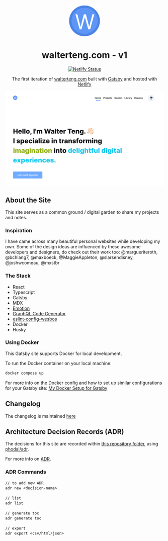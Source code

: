 <div align="center">
  <img alt="Logo" src="https://raw.githubusercontent.com/davzoku/personal-website-v1/main/src/images/icon.png" width="100" />
</div>

<h1 align="center">
  walterteng.com - v1
</h1>

<p align="center">
  <a href="https://app.netlify.com/sites/walterteng/deploys" target="_blank">
    <img src="https://api.netlify.com/api/v1/badges/7b849e6e-1f4d-453a-86aa-e3a1f386c8fa/deploy-status" alt="Netlify Status" />
  </a>
</p>

<p align="center">
  The first iteration of <a href="https://walterteng.com" target="_blank">walterteng.com</a> built with <a href="https://www.gatsbyjs.org/" target="_blank">Gatsby</a>  and hosted with <a href="https://www.netlify.com/" target="_blank">Netlify</a>
</p>

<div align="center">
  <img alt="demo" src="static/og.png" />
</div>

## About the Site

This site serves as a common ground / digital garden to share my projects and notes.

### Inspiration

I have came across many beautiful personal websites while developing my own. Some of the design ideas are influenced by these awesome developers and designers, do check out their work too: @margueriteroth, @bchiang7, @maxboeck, @MaggieAppleton, @slarsendisney, @joshwcomeau, @mxstbr

### The Stack

- React
- Typescript
- Gatsby
- MDX
- [Emotion](https://emotion.sh/docs/styled)
- [GraphQL Code Generator](https://www.graphql-code-generator.com/)
- [eslint-config-wesbos](https://github.com/wesbos/eslint-config-wesbos)
- Docker
- Husky

### Using Docker

This Gatsby site supports Docker for local development.

To run the Docker container on your local machine:

```bash
docker compose up
```

For more info on the Docker config and how to set up similar configurations for your Gatsby site: <a href="https://walterteng.com/garden/gatsby-docker" target="_blank">My Docker Setup for Gatsby</a>

## Changelog

The changelog is maintained <a href="https://walterteng.com/garden/how-i-built-my-website-v1" target="_blank">here</a>

## Architecture Decision Records (ADR)

The decisions for this site are recorded within [this repository folder](/docs/adr/), using [phodal/adr](https://github.com/phodal/adr).

For more info on [ADR](https://adr.github.io/).

### ADR Commands

```
// to add new ADR
adr new <decision-name>

// list
adr list

// generate toc
adr generate toc

// export
adr export <csv/html/json>
```
